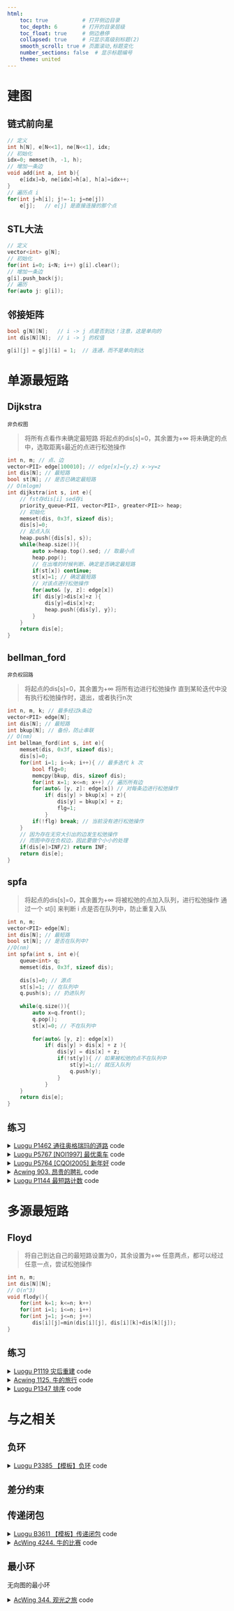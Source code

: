 ```yaml
---
html:
    toc: true           # 打开侧边目录
    toc_depth: 6        # 打开的目录层级
    toc_float: true     # 侧边悬停
    collapsed: true     # 只显示高级别标题(2)
    smooth_scroll: true # 页面滚动,标题变化
    number_sections: false  # 显示标题编号
    theme: united
--- 
```


# 建图

## 链式前向星

```cpp
// 定义
int h[N], e[N<<1], ne[N<<1], idx;
// 初始化
idx=0; memset(h, -1, h);
// 增加一条边
void add(int a, int b){
    e[idx]=b, ne[idx]=h[a], h[a]=idx++;
}
// 遍历点 i
for(int j=h[i]; j!=-1; j=ne[j])
    e[j];   // e[j] 是直接连接的那个点
```

## STL大法

```cpp
// 定义
vector<int> g[N];
// 初始化
for(int i=0; i<N; i++) g[i].clear();
// 增加一条边
g[i].push_back(j);
// 遍历
for(auto j: g[i]);
```


## 邻接矩阵

```cpp
bool g[N][N];   // i -> j 点是否到达！注意，这是单向的
int dis[N][N];  // i -> j 的权值

g[i][j] = g[j][i] = 1;  // 连通，而不是单向到达
```

# 单源最短路

## Dijkstra

`非负权图`

> 将所有点看作未确定最短路
> 将起点的dis[s]=0，其余置为+∞
> 将未确定的点中，选取距离s最近的点进行松弛操作

```cpp
int n, m; // 点、边
vector<PII> edge[100010]; // edge[x]={y,z} x->y=z
int dis[N]; // 最短路
bool st[N]; // 是否已确定最短路
// O(mlogm)
int dijkstra(int s, int e){
    // fst存dis[i] sed存i
    priority_queue<PII, vector<PII>, greater<PII>> heap;
    // 初始化
    memset(dis, 0x3f, sizeof dis);
    dis[s]=0;
    // 起点入队
    heap.push({dis[s], s});
    while(heap.size()){
        auto x=heap.top().sed; // 取最小点
        heap.pop();
        // 在出堆的时候判断、确定是否确定最短路
        if(st[x]) continue;
        st[x]=1; // 确定最短路
        // 对该点进行松弛操作
        for(auto& [y, z]: edge[x])
        if( dis[y]>dis[x]+z ){
            dis[y]=dis[x]+z;
            heap.push({dis[y], y});
        }
    }
    return dis[e];
}
```

## bellman_ford

`非负权回路`

> 将起点的dis[s]=0，其余置为+∞
> 将所有边进行松弛操作
> 直到某轮迭代中没有执行松弛操作时，退出，或者执行n次

```cpp
int n, m, k; // 最多经过k条边
vector<PII> edge[N];
int dis[N]; // 最短路
int bkup[N]; // 备份，防止串联
// O(nm)
int bellman_ford(int s, int e){
    memset(dis, 0x3f, sizeof dis);
    dis[s]=0;
    for(int i=1; i<=k; i++){ // 最多迭代 k 次
        bool flg=0;
        memcpy(bkup, dis, sizeof dis);
        for(int x=1; x<=n; x++) // 遍历所有边
        for(auto& [y, z]: edge[x]) // 对每条边进行松弛操作
            if( dis[y] > bkup[x] + z){
                dis[y] = bkup[x] + z;
                flg=1;
            }
        if(!flg) break; // 当前没有进行松弛操作
    }
    // 因为存在无穷大引出的边发生松弛操作
    // 而图中存在负权边，因此要做个小小的处理
    if(dis[e]>INF/2) return INF;
    return dis[e];
}
```

## spfa
> 将起点的dis[s]=0，其余置为+∞
> 将被松弛的点加入队列，进行松弛操作
> 通过一个 st[i] 来判断 i 点是否在队列中，防止重复入队

```cpp
int n, m;
vector<PII> edge[N];
int dis[N]; // 最短路
bool st[N]; // 是否在队列中?
//O(nm)
int spfa(int s, int e){
    queue<int> q;
    memset(dis, 0x3f, sizeof dis);
    
    dis[s]=0; // 源点
    st[s]=1; // 在队列中
    q.push(s); // 扔进队列
    
    while(q.size()){
        auto x=q.front();
        q.pop();
        st[x]=0; // 不在队列中
        
        for(auto& [y, z]: edge[x])
            if( dis[y] > dis[x] + z ){
                dis[y] = dis[x] + z;
                if(!st[y]){ // 如果被松弛的点不在队列中
                    st[y]=1;// 就压入队列
                    q.push(y);
                }
            }
    }
    return dis[e];
}
```

## 练习

<details><summary><a href="https://www.luogu.com.cn/problem/P1462" target="_blank">Luogu P1462 通往奥格瑞玛的道路</a> code</summary>

核心问题：
（一条路径，路径中所有点的最大值是V，令V为这条路径的代价）
从 1->n 的所有可行路径中
找到一条代价最小的路（即最小的最大值）

如何找所有的可行路径？
显然，题目的限制1为血量，限制2为金钱。
对于限制1，只要到达终点前血量没有掉完，那么就是可行的。
对于限制2因为题目没有要求求最小的花费和，因此我们可以将金钱理解为：
	if 身上的金钱 >= 当前点的过路费 可以通过
那么我们就可以通过枚举金钱得到所有可行路径。O( C*mlogm )

如何优化？
设A，B分别为我们的金钱，令 A <= B，显然，如果A能通过的路径，B肯定能通过
那么金钱满足二段性，我们要找的是形如 （<=x）的金钱，即最小的可行路径花费金钱 


```cpp
#pragma G++ optimzie("Ofast")
#define fst first
#define sed second
#define pb push_back
#include <iostream>
#include <algorithm>
#include <cstring>
#include <vector>
#include <cmath>
#include <map>
#include <queue>
using namespace std;

typedef long long LL;
typedef pair<int, int> PII;

const int dxy[][2]={ {-1,0}, {1,0}, {0,-1}, {0,1} };
const double PI = acos(-1.0);
const int inf = 0x3f3f3f3f;
const int MOD = 1e9+7;
const int N = 1e4+10;

vector<PII> edge[N];
int dis[N]; // 到达某点花费的最低血量
bool st[N];
int n, m, b;
int f[N];   // 每个点花费的钱

bool dijkstra(int res, int s, int e){
    memset(dis, 0x3f, sizeof dis);
    memset(st, 0, sizeof st);
    priority_queue<PII, vector<PII>, greater<PII>> heap;

    dis[s]=0;
    heap.push({dis[s], s});

    while(heap.size()){
        auto x=heap.top().sed;
        heap.pop();

        if(st[x]) continue;
        st[x]=1;

        for(auto &[y, z]: edge[x])
            if(f[x]<=res)
            if(f[y]<=res)
            if( dis[y] > dis[x] + z){
                dis[y] = dis[x] + z;
                heap.push({dis[y], y});
            }
    }

    if(dis[e]>b)
        return 0;
    else
        return 1;
}

void solve(){
    cin>>n>>m>>b;
    for(int i=1; i<=n; i++)
        scanf("%d", &f[i]);
    for(int i=1; i<=m; i++){
        int a, b, c;
        scanf("%d%d%d", &a, &b, &c);
        edge[a].pb({b, c});
        edge[b].pb({a, c});
    }

    if(!dijkstra(inf, 1, n))
        cout<<"AFK";
    else{
        int l=1, r=inf;
        // 找 >=x 的第一个元素
        while(l<r){
            int mid=l+r>>1;
            if(dijkstra(mid, 1, n)) r=mid;
            else l=mid+1;
        }
        cout<<l;
    }
 
    return ;
}

int main(){
    //ios::sync_with_stdio(0); cin.tie(0), cout.tie(0);
    //freopen("in.txt", "r", stdin); freopen("out.txt", "w", stdout); 
    //int T; cin>>T; while(T--)
    solve();
    return 0;
}
```
</details>

<details><summary><a href="https://www.luogu.com.cn/problem/P5767" target="_blank">Luogu P5767 [NOI1997] 最优乘车</a> code</summary>

核心问题：
求 1->n 的最小换乘次数，那么最小换乘次数就是我们的最短路

建图：
存在两条路线
c -> a -> b  
d -> a -> e
a存在两个出度a -> b, a -> e，如何区分两条路线？不妨画图来康康

从图中可以发现当从黑色线路到蓝色线路的时候，换乘次数+1

为了实现这个目的，那么我们可以对线路进行编号，

发生换乘这个行为的时候，就是编号不同。

Notes：
我到达a是走的黑色线路，那么我的a标记为黑色线路，当我从a拓展到其他线路时，
如果是到e，依然是黑色线路，那么换乘次数不增加，
如果是到b，蓝色线路，换乘次数+1



```cpp
/*NOI
https://www.acwing.com/problem/content/description/922/
*/
/*
	只有相同的可以相互到达
	对于需要可以换乘的点, x->x 花费为 1
	其余点设置为花费 0
	直接跑dijkstra就ok
*/
#pragma G++ optimize("Ofast")
#define fst first
#define sed second
#define pb push_back
#include <iostream>
#include <cstring>
#include <queue>
#include <vector>
#include <sstream>
using namespace std;

typedef pair<int, int> PII;
const int N = 510;

vector<vector<PII>> edge(N);
bool st[N];
PII dis[N];	// 最少换乘 及 乘坐路线
int n, m, id;   // 起点乘坐的路线;

int dijkstra(int s, int id, int e) {
	memset(dis, 0x3f, sizeof dis);
	priority_queue<PII, vector<PII>, greater<PII>> heap;
	dis[s] = { 0, id };
	heap.push({ dis[s].fst, s });

	while (heap.size()) {
		auto x = heap.top().sed;
		heap.pop();

		if (st[x]) continue;
		st[x] = 1;
        if (st[e]) break;

		for (auto& [y, z] : edge[x])	// x -> y 线路 z
			if (dis[x].sed == z) {      // 如果是同一线路，直接赋值
				dis[y] = dis[x];
					heap.push({ dis[y].fst, y });
			}                           // 如果不是同一线路，且可以松弛
			else if (dis[y].fst > dis[x].fst + 1){
				dis[y] = { dis[x].fst + 1, z };
					heap.push({ dis[y].fst, y });
			}
	}
	return dis[e].fst;
}

int main() {
	//freopen("in.txt", "r", stdin); freopen("out.txt", "w", stdout);
	cin >> m >> n; getchar(); getchar();
	for (int i = 1; i <= m; i++) {
		int a, b;
		string s;
		getline(cin, s);
		stringstream ss(s);
		ss >> a;
		if (a == 1) id = i;
		while (ss >> b) {
			edge[a].pb({ b, i });	// 线路ID
			a = b;
			if (a == 1) id = i;
		}
	}

	int ans = dijkstra(1, id, n);
	if (ans == 0x3f3f3f3f)
		cout << "NO";
	else
		cout << ans;
	return 0;
}
```
</details>

<details><summary><a href="https://www.luogu.com.cn/problem/P5764" target="_blank">Luogu P5764 [CQOI2005] 新年好</a> code</summary>

核心问题：
求 1->(a->b->c->d->e) 的最短路(其中abcde可以任意互换)

思路：
显然，我们可以对abcde进行一次全排列，获得他们所有的顺序（全排列之前应当排序使得从小到大排序）

同时，我们可以发现，对于同一条路径，例如a->b，可能会进行多次最短路，
为了避免这个问题，我们可以将a->b的路径存储下来，也就是记忆化。
而站点的范围较大，为了避免MLE，我们又需要做一次离散化。

```cpp
#define fst first
#define sed second
#define pb push_back
#include <iostream>
#include <vector>
#include <algorithm>
#include <queue>
#include <map>
#include <cstring>
using namespace std;

typedef pair<int, int> PII;

const int N=5e4+10;

vector<PII> edge[N];
int a[10];
int dis[N], ddis[10][10];
bool st[N];
map<int, int> H;
int n, m;

void dijkstra(int s){
    memset(dis, 0x3f, sizeof dis);
    memset(st, 0, sizeof st);
    priority_queue<PII, vector<PII>, greater<PII>> heap;

    dis[s]=0;
    heap.push({dis[s], s});

    while(heap.size()){
        auto x=heap.top().sed;
        heap.pop();

        if(st[x]) continue;
        st[x]=1;

        for(auto &[y, z]: edge[x])
            if( dis[y] > dis[x] + z)
                dis[y] = dis[x] + z,
                heap.push({dis[y], y});
    }

    for(int i=2; i<=6; i++)
        ddis[ H[s] ][i] = dis[ a[i] ];
    // 映射后的 [s][e] = 原本的 dis
}

int main(){
    //freopen("in", "r", stdin); freopen("out", "w", stdout);
    cin>>n>>m;
    H[1]=1;
    for(int i=2; i<=6; i++) cin>>a[i], H[ a[i] ]=i; // 大范围映射到小范围
    for(int i=1; i<=m; i++){
        int x, y, t;
        scanf("%d%d%d", &x, &y, &t);
        edge[x].pb({y, t});
        edge[y].pb({x, t});
    }

    dijkstra(1);
    for(int i=2; i<=6; i++) dijkstra(a[i]);

    int ans=0x3f3f3f3f;
    sort(a+2, a+2+5);
    do{
        int res=ddis[ 1 ][ H[a[2]] ];
        for(int i=3; i<=6; i++)
            res+=ddis[ H[a[i-1]] ][ H[a[i]] ];
        ans=min(ans, res);
    }while(next_permutation(a+2, a+2+5));

    cout<<ans;
    return 0;
}
```
</details>






<details><summary><a href="https://www.acwing.com/problem/content/description/905/" target="_blank">Acwing 903. 昂贵的聘礼</a> code</summary>

核心问题：

求多个点到点1的最短路径
对于此类问题，考虑建立一个超级源点，那么问题就转变成
从超级源点到点1的最短路径




等级限制：

对于等级限制，因为不能超过m的等级限制
那么我们每次交易的点的等级，应该维持在一个区间[x, x+m]

因为1号点必须参与交易，那么我们搜索的区间就是
 	w[1]-m, w[1]  直到 w[1], w[1]+m


```cpp
#define fst first
#define sed second
#define pb push_back
#include <iostream>
#include <queue>
#include <cstring>
#include <vector>
using namespace std;

typedef pair<int, int> PII;

const int N = 110;

int edge[N][N];
int dis[N];
bool st[N];
int w[N];

int m, n, L;   // 等级限制 物品总量

int spfa(int s, int e, int low, int upp) {
    memset(st, 0, sizeof st);
    memset(dis, 0x3f, sizeof dis);
    queue<int> q;

    dis[s] = 0;
    q.push(s), st[s] = 1;
    
    while (q.size()) {
        auto x = q.front();
        q.pop(), st[x] = 0;

        for (int y = 1; y <= n; y++)
            if ( low <= w[y] && w[y] <= upp )
            if (dis[y] > dis[x] + edge[x][y]) {
                dis[y] = dis[x] + edge[x][y];
                if (!st[y])
                    q.push(y), st[y] = 1;
            }
    }
    return dis[e];
}

int main() {
    //freopen("in.txt", "r", stdin); freopen("out.txt", "w", stdout);
    memset(edge, 0x3f, sizeof edge);
    cin >> m >> n;
    for (int i = 1; i <= n; i++) {
        // 物品价值
        // 主人地位
        // 替代品总量

        int p, l, x;
        cin >> p >> l >> x;
        w[i]=l;
        
        edge[0][i] = p; // 超级源点
        
        for (int j = 1; j <= x; j++) {
            int t, v;
            cin >> t >> v;
            edge[t][i] = v; // t物品换i物品,花费v
        }
    }

    int ans = 0x3f3f3f3f;
    // 地位枚举
    for (int i = w[1] - m; i <= w[1]; i++) ans = min (ans, spfa (0, 1, i, i + m));
    cout << ans;
    return 0;
}
```
</details>






<details><summary><a href="https://www.luogu.com.cn/problem/P1144" target="_blank">Luogu P1144 最短路计数</a> code</summary>

如果我们用dijkstra来思考这道问题，会发现我们很难维护数量

换一个思考方向，
如果我们访问一个点，访问的路径就是最短路，
那么访问到该点的总次数，就是该点的最短路数量

显然，我们很容易用BFS来对图进行搜索
BFS的按层访问，能保证访问到的每个点都是最近的


```cpp
#define pb push_back
#include <iostream>
#include <vector>
#include <queue>
#include <cstring>
using namespace std;

const int N=1e5+10;
const int MOD=100003;

vector<int> edge[N]; 
bool st[N];
int dis[N], dep[N]; // 最短路 和 层

int n, m;

int main(){
    cin>>n>>m;
    for(int i=1; i<=m; i++){
        int x, y;
        scanf("%d%d", &x, &y);
        edge[x].pb(y);
        edge[y].pb(x);
    }
    
    queue<int> q;
    q.push(1), st[1]=1, dis[1]=1, dep[1]=1;
    
    while(q.size()){
        auto x=q.front();
        q.pop();
        
        for(auto y: edge[x]){
            if(!st[y]) q.push(y), st[y]=1, dep[y]=dep[x]+1;
            if(dep[y]==dep[x]+1) dis[y]=(dis[x]+dis[y])%MOD;
        }
    }
    
    for(int i=1; i<=n; i++)
        cout<<dis[i]<<"\n";
    
    return 0;
}
```
</details>




# 多源最短路



## Floyd

>  将自己到达自己的最短路设置为0，其余设置为+∞
> 任意两点，都可以经过任意一点，尝试松弛操作

```cpp
int n, m;
int dis[N][N];
// O(n^3)
void flody(){
    for(int k=1; k<=n; k++)
    for(int i=1; i<=n; i++)
    for(int j=1; j<=n; j++)
        dis[i][j]=min(dis[i][j], dis[i][k]+dis[k][j]);
}
```

## 练习

<details><summary><a href="https://www.luogu.com.cn/problem/P1119" target="_blank">Luogu P1119 灾后重建</a> code</summary>

```cpp
#include <iostream>
#include <cstring>
using namespace std;

const int N=210;

int dis[N][N];
bool st[N];
int ti[N];  // 每个点修好的时间

int n, m, q;

int floyd(int x, int y, int t){
    for(int k=0; k<n; k++){
        if(ti[k]>t || st[k]) continue;
        st[k]=1;

        for(int i=0; i<n; i++)
            for(int j=0; j<n; j++)
                if( dis[i][j] > dis[i][k] + dis[k][j] )
        dis[j][i] = dis[i][j] = dis[i][k] + dis[k][j];
    }

    if(dis[x][y]==0x3f3f3f3f || ti[x]>t || ti[y]>t)
        return -1;
    else
        return dis[x][y];
}

int main(){
    memset(dis, 0x3f, sizeof dis); 
    cin>>n>>m;
    for(int i=0; i<n; i++) scanf("%d", &ti[i]);
    for(int i=1; i<=m; i++){
        int x, y, w;
        scanf("%d%d%d", &x, &y, &w);
        dis[x][y]=min(dis[x][y], w);
        dis[y][x]=min(dis[y][x], w);
    }
    for(int i=0; i<n; i++) dis[i][i]=0;

    cin>>q;
    while(q--){
        int x, y, t;
        scanf("%d%d%d", &x, &y, &t);
        cout<<floyd(x, y, t)<<"\n";
    }
    return 0;
}   
```
</details>

<details><summary><a href="https://www.acwing.com/problem/content/submission/code_detail/20257744/" target="_blank">Acwing 1125. 牛的旅行</a> code</summary>

核心问题：

首先（将直径定义为一个连通块中最远的两个点的距离），
一个连通块中的最大直径，为这个连通块的V
在所有的V中，找到最大的V，即最大的最小值



关于连接：
题目要求我们连接两个连通块，使得其变成一个连通块。

因此，对于A，B两个连通块，存在三种情况

A内部：  A的直径
B内部：   B的直径
连接AB：AB的直径

我们首先进行一次floyd，再在这三种情况中找最大的直径

情况1、2，在同一个连通块

double dis[N];
// 同一牧场中(到达该点的最远的的一个点)的(距离)

for(int i=1; i<=n; i++)
    for(int j=1; j<=n; j++)
        if(edge[i][j]<inf/2){
            dis[i]=max(dis[i], edge[i][j]);
            res1=max(res1, dis[i]);
        }

如果存在在一个连通块中，edge[i][j]必定存在
如果i->j更长，那么dis[i]更新

res1维护同一个连通块的直径


情况3，不同连通块连接：

for(int i=1; i<=n; i++)
for(int j=1; j<=n; j++)
if(edge[i][j]>inf/2)
    res2=min(res2, dis[i]+c(i,j)+dis[j]);

如果是两个连通块，edge[i][j]必定不存在

对于两个连通块的情况，当连接后，
我们需要获得新的连通块的直径
即：dis[A]+连接线+dis[B]，A->B只存在连接线一条路径

Notes：左边因为直径始终存在，所以取MAX，右边是我们连接的，为了尽可能小，所以取最小的连接方案



```cpp
#pragma G++ optimzie("Ofast")
#define fst first
#define sed second
#define pb push_back
#include <iostream>
#include <algorithm>
#include <cstring>
#include <vector>
#include <cmath>
#include <map>
#include <queue>
using namespace std;

typedef long long LL;
typedef pair<int, int> PII;

const int dxy[][2]={ {-1,0}, {1,0}, {0,-1}, {0,1} };
const double PI = acos(-1.0);
const int inf = 0x3f3f3f3f;
const int MOD = 1e9+7;
const int N = 200;

PII xy[N];          // 每个点的坐标
int id[N];          // 每个牧区所属的牧场
double edge[N][N];  // 两点间的距离
double dis[N];      // 同一牧场中到达该点的最长距离
bool st[N];         // 当前牧区有无使用 
int n, m;           // 牧区数量 牧场数量 

double c(int i, int j){ // 两点间的距离
    int xi=xy[i].fst, yi=xy[i].sed;
    int xj=xy[j].fst, yj=xy[j].sed;
    return sqrt( pow(xj-xi, 2) + pow(yj-yi, 2) );
}

void solve(){
    cin>>n;
    // 每个点的坐标
    for(int i=1; i<=n; i++){
        int x, y; cin>>x>>y;
        xy[i]={x, y};
    }
    // 读入并计算地图
    for(int i=1; i<=n; i++){
        string s; cin>>s;
        for(int j=1; j<=n; j++)
            if(s[j-1]=='1' || i==j) 
                edge[i][j]=c(i, j);
            else
                edge[i][j]=inf;
    }
    // floyd 计算当前最短路
    for(int k=1; k<=n; k++)
        for(int i=1; i<=n; i++)
            for(int j=1; j<=n; j++)
                edge[i][j]=min(edge[i][j], edge[i][k]+edge[k][j]);

    double res1=-inf, res2=inf;
    // 到达i点的最长路径
    for(int i=1; i<=n; i++)
        for(int j=1; j<=n; j++)
            if(edge[i][j]<inf/2){
                dis[i]=max(dis[i], edge[i][j]);
                res1=max(res1, dis[i]);
            }

    // 通过i点到不能到达的j点的最短路径
    for(int i=1; i<=n; i++)
        for(int j=1; j<=n; j++)
            if(edge[i][j]>inf/2)
                res2=min(res2, dis[i]+c(i,j)+dis[j]);

    printf("%.6lf", max(res1, res2));
    return ;
}

int main(){
    //ios::sync_with_stdio(0); cin.tie(0), cout.tie(0);
    //freopen("in.txt", "r", stdin); freopen("out.txt", "w", stdout); 
    //int T; cin>>T; while(T--)
    solve();
    return 0;
}
```
</details>

<details><summary><a href="https://www.luogu.com.cn/problem/P1347" target="_blank">Luogu P1347 排序</a> code</summary>

和之前做的灾后重建问题有异曲同工之妙，不同的是，这道题我们不需要判断当前点是否能够进行传递
因为是顺序输入的原因，所以对每次输入后的路径，整体再做一次传递闭包。再检查是否使得所有点连通。



关于从小到达输出

因为数据范围并不大，所以我们可以采取最原始的方法，每次在序列中找到未标记的最小值，然后标记输出。


```cpp
#include <cstring>
#include <iostream>
using namespace std;

const int N=30;
int d[N][N];// d[i][j] i<j 
bool st[N];	// 确定最小值的时候使用
int n, m;

int ck(){
	for(int i=0; i<n; i++){
		int cnt=0;
		for(int j=0; j<n; j++){
			if(d[i][j] && d[j][i] || d[i][i] || d[j][j]) return 2;
			if(d[i][j] || d[j][i]) cnt++;
		}
		if(cnt!=n-1) return 3; 
	}
	return 1;
}

char getmin(){
	int res=-1;
	for(int i=0; i<n; i++)
		if(!st[i]){
			bool flg=1;
			for(int j=0; j<n; j++) // 检查是不是最小的
				if(!st[j] && d[j][i]){
					flg=0;
					break;
				}

			if(flg){
				st[i]=1;
				return 'A'+i;
			}
		}
}

int main(){
	//freopen("in", "r", stdin); freopen("out", "w", stdout);
	cin>>n>>m;
	for(int x=1; x<=m; x++){
		string s; cin>>s;
		int a=s[0]-'A', b=s[2]-'A';
		d[a][b]=1;

		// 做一次Floyd
		for(int k=0; k<n; k++)
			for(int i=0; i<n; i++)
				for(int j=0; j<n; j++)
					d[i][j] |= d[i][k] && d[k][j];

		// 检查一下
		int flg=ck();

		if(flg==1){	// 
			printf("Sorted sequence determined after %d relations: ", x);
			for(int i=0; i<n; i++) cout<<getmin();
			cout<<".";
			return 0;
		}
		if(flg==2){
			printf("Inconsistency found after %d relations.", x);
			return 0;
		}

	}
	printf("Sorted sequence cannot be determined.");
	return 0;
}
```
</details>


# 与之相关

## 负环

<details><summary><a href="https://www.luogu.com.cn/problem/P3385" target="_blank">Luogu P3385 【模板】负环</a> code</summary>

```cpp
#define pb push_back
#include <iostream>
#include <cstring>
#include <algorithm>
#include <vector>
#include <queue>
using namespace std;

typedef pair<int, int> PII;
const int N=2e3+10;

int n, m;
vector<PII> edge[N];
int dis[N]; // 最短路
bool st[N]; // 是否在队列中
int cnt[N]; // 每个点到起点的边数

bool spfa(){
    memset(dis, 0x3f, sizeof dis);
    memset(cnt, 0, sizeof cnt);
    memset(st, 0, sizeof st);
    queue<int> q;
    q.push(1), st[1]=1, dis[1]=0;

    while(q.size()){
        auto x=q.front();
        q.pop(), st[x]=0; // 不在队列中
        
        for(auto& [y, z]: edge[x])
            if( dis[y] > dis[x] + z ){  // z 可能是负数
                dis[y] = dis[x] + z;

                cnt[y] = cnt[x] + 1;
                if(cnt[y]>=n) return 1;

                if(!st[y]){ // 如果被松弛的点不在队列中
                    st[y]=1;// 就压入队列
                    q.push(y);
                }
            }
    }
    return 0;
}

void solve(){
    cin>>n>>m;
    for(auto &i: edge) i.clear();
    for(int i=1; i<=m; i++){
        int x, y, z; scanf("%d%d%d", &x, &y, &z);
        if(z>=0) edge[y].pb({x, z});
        edge[x].pb({y, z});
    }
    if(spfa()) puts("YES");
    else puts("NO");

    return ;
}

int main(){
    int T; cin>>T;
    while(T--) solve();
    return 0;
}
```
</details>

## 差分约束

## 传递闭包

<details><summary><a href="https://www.luogu.com.cn/problem/B3611" target="_blank">Luogu B3611 【模板】传递闭包</a> code</summary>

```cpp
#include <iostream>
using namespace std;

const int N=1e2+10;

int g[N][N];
int n;

int main(){
    cin>>n;
    for(int i=1; i<=n; i++)
        for(int j=1; j<=n; j++)
            scanf("%d", &g[i][j]);
    for(int k=1; k<=n; k++)
        for(int i=1; i<=n; i++)
            for(int j=1; j<=n; j++)
                g[i][j] = g[i][j] || g[i][k] && g[k][j];

    for(int i=1; i<=n; i++, cout<<"\n")
        for(int j=1; j<=n; j++, cout<<" ")
            cout<<g[i][j];

    return 0;
}
```
</details>

<details><summary><a href="https://www.acwing.com/problem/content/description/4247/" target="_blank">AcWing 4244. 牛的比赛</a> code</summary>

```cpp
/*
传递闭包：
已知一个有向图中任意两点之间是否有连边，要求判断任意两点是否连通。
不关心长度，只关心连通性，即将松弛操作：

d[i][j] = min( d[i][j] ,    d[i][k] +  d[k][j] )   变为
d[i][j] =      d[i][j] || ( d[i][k] && d[k][j] )
*/

#include <iostream>
using namespace std;

const int N=110;

int d[N][N];	// d[i][j] 代表 i->j 即 i>j
int n, m;

bool ck(int i){
	int cnt=0;
	for(int j=1; j<=n; j++)
		if(d[i][j] || d[j][i]) cnt++;
	if(cnt==n-1) return 1;
	return 0;
}

int main(){
	cin>>n>>m;
	for(int i=1; i<=m; i++){
		int a, b; scanf("%d%d", &a, &b);
		d[a][b]=1;
	}

	for(int k=1; k<=n; k++)
		for(int i=1; i<=n; i++)
			for(int j=1; j<=n; j++)
				d[i][j] |= d[i][k] && d[k][j];

	// 检查每头牛和所有牛的连通性
	int ans=0;
	for(int i=1; i<=n; i++)
		if(ck(i)) ans++;
	cout<<ans;

	return 0;
}
```
</details>


## 最小环

无向图的最小环

<details><summary><a href="https://www.acwing.com/problem/content/description/346/" target="_blank">AcWing 344. 观光之旅</a> code</summary>

```cpp
#include <iostream>
#include <cstring>
using namespace std;

const int N=110;
const int inf=0x3f3f3f3f;

int edge[N][N]; // 边
int dis[N][N];  // 最短路

int pos[N][N];  // i->j 经过中间点 pos[i][j]
int path[N];    // 方案 *path存数量

int n, m;

void get_path(int i, int j){
    if(pos[i][j]==0) return ;   // 没有经过其他点 直接到达
    
    int k=pos[i][j];
    get_path(i, k);     // 左递归
    path[++*path] = k;  // k放入
    get_path(k, j);     // 右递归
}

int main(){
    cin>>n>>m;
    memset(edge, 0x3f, sizeof edge);
    for(int i=1; i<=n; i++) edge[i][i]=0;
    for(int i=1; i<=m; i++){
        int u, v, l;
        scanf("%d%d%d", &u, &v, &l);
        edge[u][v]=min(edge[u][v], l);
        edge[v][u]=min(edge[v][u], l);
    }
    
    int res=inf;
    memcpy(dis, edge, sizeof dis);
    
    for(int k=1; k<=n; k++){
        // 求最小环
        for(int i=1; i<k; i++)
            for(int j=i+1; j<k; j++)    // 不能重复
                if( res > (long long)dis[i][j] + edge[j][k] + edge[k][i] ){
                    res = dis[i][j] + edge[j][k] + edge[k][i];
                
                    // 更新路径
                    *path=0;
                    path[++*path]=k;    // k是起点
                    path[++*path]=i;    // k->i的路径确定
                    get_path(i, j);     // 递归获取i->j的路径 (不含i, j)
                    path[++*path]=j;    // j->k的路径确定
                }
        
        // Floyd 更新最短路
        for(int i=1; i<=n; i++)
            for(int j=1; j<=n; j++)
                if( dis[i][j] > dis[i][k] + dis[k][j] ){
                    dis[i][j] = dis[i][k] + dis[k][j];
                    pos[i][j] = k; // i j最短路由k更新
                }
    }
    
    if(res==inf)
        puts("No solution.");
    else
        for(int i=1; i<=*path; i++) 
            cout<<path[i]<<" ";
    
    return 0;
}
```
</details>